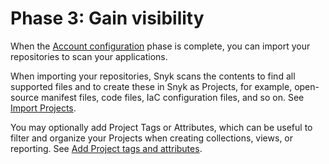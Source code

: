 # Phase 3: Gain visibility

When the [Account configuration](../phase-2-configure-account/) phase is complete, you can import your repositories to scan your applications.

When importing your repositories, Snyk scans the contents to find all supported files and to create these in Snyk as Projects, for example, open-source manifest files, code files, IaC configuration files, and so on. See [Import Projects](import-projects.md).

You may optionally add Project Tags or Attributes, which can be useful to filter and organize your Projects when creating collections, views, or reporting. See [Add Project tags and attributes](add-project-tags-and-attributes.md).
